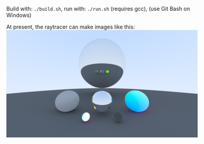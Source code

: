 Build with: ```./build.sh```, run with: ```./run.sh``` (requires gcc), (use Git Bash on Windows)

At present, the raytracer can make images like this:
![alt text](./raytraced.png?raw=true)
